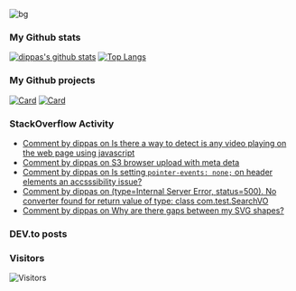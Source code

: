 
![bg](https://instagram.flis5-1.fna.fbcdn.net/v/t51.2885-15/e35/s1080x1080/103577510_266780581343238_3428738928181924813_n.jpg?_nc_ht=instagram.flis5-1.fna.fbcdn.net&_nc_cat=106&_nc_ohc=Qt7PLoHj2GIAX9lDLTw&oh=6d0b008e154f5d64c4237f8946a37e2f&oe=5F45D2D6)

### My Github stats
[![dippas's github stats](https://github-readme-stats.vercel.app/api?username=dippas&show_icons=true&theme=dark)](https://github.com/dippas)
[![Top Langs](https://github-readme-stats.vercel.app/api/top-langs/?username=dippas&theme=dark)](https://github.com/dippas)

### My Github projects
[![Card](https://github-readme-stats.vercel.app/api/pin/?username=dippas&repo=WebWhatsapp-Native-DarkMode&theme=dark)](https://github.com/dippas/WebWhatsapp-Native-DarkMode)
[![Card](https://github-readme-stats.vercel.app/api/pin/?username=dippas&repo=DeleteNonio&theme=dark)](https://github.com/dippas/deletenonio)

### StackOverflow Activity
<!-- STACKOVERFLOW:START -->
- [Comment by dippas on Is there a way to detect is any video playing on the web page using javascript](https://stackoverflow.com/questions/29742605/is-there-a-way-to-detect-is-any-video-playing-on-the-web-page-using-javascript)
- [Comment by dippas on S3 browser upload with meta deta](https://stackoverflow.com/questions/63050704/s3-browser-upload-with-meta-deta)
- [Comment by dippas on Is setting `pointer-events: none;` on header elements an accsssibility issue?](https://stackoverflow.com/questions/62986171/is-setting-pointer-events-none-on-header-elements-an-accsssibility-issue)
- [Comment by dippas on (type=Internal Server Error, status=500). No converter found for return value of type: class com.test.SearchVO](https://stackoverflow.com/questions/36769622/type-internal-server-error-status-500-no-converter-found-for-return-value-of/62968618#62968618)
- [Comment by dippas on Why are there gaps between my SVG shapes?](https://stackoverflow.com/questions/7196825/why-are-there-gaps-between-my-svg-shapes)
<!-- STACKOVERFLOW:END -->

### DEV.to posts
<!-- BLOG-POST-LIST:START -->
<!-- BLOG-POST-LIST:END -->

### Visitors
![Visitors](https://visitor-badge.laobi.icu/badge?page_id=dippas.dippas)
